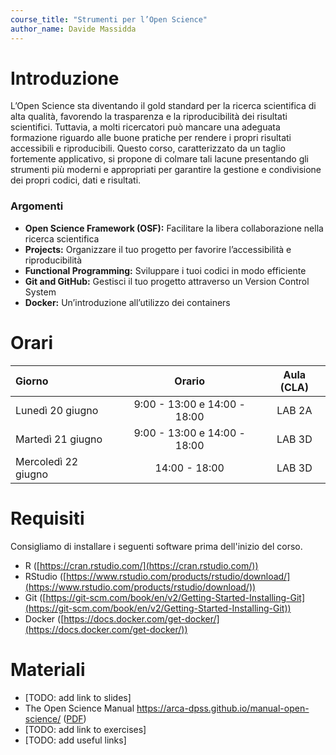 ```yaml
---
course_title: "Strumenti per l’Open Science"
author_name: Davide Massidda 
---
```



# Introduzione

L’Open Science sta diventando il gold standard per la ricerca scientifica di alta qualità, favorendo la trasparenza e la riproducibilità dei risultati scientifici. Tuttavia, a molti ricercatori può mancare una adeguata formazione riguardo alle buone pratiche per rendere i propri risultati accessibili e riproducibili. Questo corso, caratterizzato da un taglio fortemente applicativo, si propone di colmare tali lacune presentando gli strumenti più moderni e appropriati per garantire la gestione e condivisione dei propri codici, dati e risultati.

### Argomenti

- **Open Science Framework (OSF):** Facilitare la libera collaborazione nella ricerca scientifica
- **Projects:** Organizzare il tuo progetto per favorire l’accessibilità e riproducibilità
- **Functional Programming:** Sviluppare i tuoi codici in modo efficiente
- **Git and GitHub:** Gestisci il tuo progetto attraverso un Version Control System
- **Docker:** Un’introduzione all’utilizzo dei containers

# Orari


| Giorno | Orario | Aula (CLA)|
|:-------|:------:|:-----:|
| Lunedì 20 giugno | 9:00 - 13:00 e 14:00 - 18:00 | LAB 2A |
| Martedì 21 giugno | 9:00 - 13:00 e 14:00 - 18:00 | LAB 3D |
| Mercoledì 22 giugno | 14:00 - 18:00 | LAB 3D |





# Requisiti

Consigliamo di installare i seguenti software prima dell'inizio del corso.

- R ([https://cran.rstudio.com/](https://cran.rstudio.com/))
- RStudio ([https://www.rstudio.com/products/rstudio/download/](https://www.rstudio.com/products/rstudio/download/))
- Git ([https://git-scm.com/book/en/v2/Getting-Started-Installing-Git](https://git-scm.com/book/en/v2/Getting-Started-Installing-Git))
- Docker ([https://docs.docker.com/get-docker/](https://docs.docker.com/get-docker/))

# Materiali

- [TODO: add link to slides]
- The Open Science Manual https://arca-dpss.github.io/manual-open-science/ ([PDF](https://arca-dpss.github.io/manual-open-science/manual-open-science.pdf))
- [TODO: add link to exercises]
- [TODO: add useful links]


